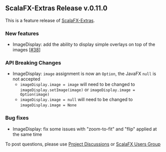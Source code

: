 ## ScalaFX-Extras Release v.0.11.0

This is a feature release of [ScalaFX-Extras].

### New features

* ImageDisplay: add the ability to display simple overlays on top of the images [[#38]]

### API Breaking Changes

* ImageDisplay: `image` assignment is now an `Option`, the JavaFX `null` is not accepted
  * `imageDisplay.image = image` will need to be changed to `imageDisplay.setImage(image)` or `imageDisplay.image = Option(image)`
  * `imageDisplay.image = null` will need to be changed to `imageDisplay.image = None`

### Bug fixes

* ImageDisplay: fix some issues with "zoom-to-fit" and "flip" applied at the same time

To post questions, please use [Project Discussions][Discussions] or [ScalaFX Users Group][scalafx-users]

[ScalaFX-Extras]: https://github.com/scalafx/scalafx-extras

[Discussions]: https://github.com/scalafx/scalafx-extras/discussions

[scalafx-users]: https://groups.google.com/forum/#!forum/scalafx-users


[#38]: https://github.com/scalafx/scalafx-extras/issues/31


